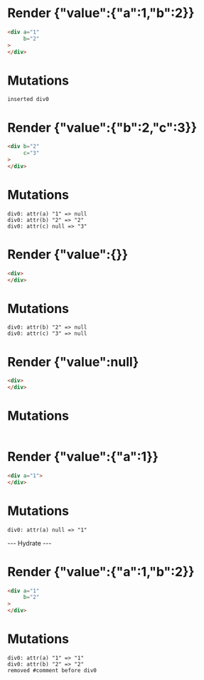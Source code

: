 # Render {"value":{"a":1,"b":2}}
```html
<div a="1"
     b="2"
>
</div>
```

# Mutations
```
inserted div0
```


# Render {"value":{"b":2,"c":3}}
```html
<div b="2"
     c="3"
>
</div>
```

# Mutations
```
div0: attr(a) "1" => null
div0: attr(b) "2" => "2"
div0: attr(c) null => "3"
```


# Render {"value":{}}
```html
<div>
</div>
```

# Mutations
```
div0: attr(b) "2" => null
div0: attr(c) "3" => null
```


# Render {"value":null}
```html
<div>
</div>
```

# Mutations
```

```


# Render {"value":{"a":1}}
```html
<div a="1">
</div>
```

# Mutations
```
div0: attr(a) null => "1"
```


--- Hydrate ---
# Render {"value":{"a":1,"b":2}}
```html
<div a="1"
     b="2"
>
</div>
```

# Mutations
```
div0: attr(a) "1" => "1"
div0: attr(b) "2" => "2"
removed #comment before div0
```